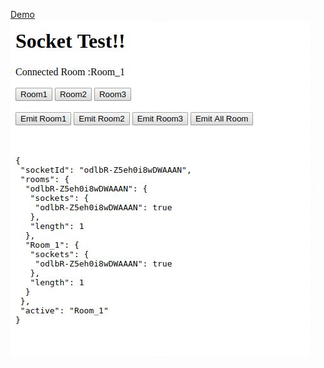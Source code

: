 <a href="https://socketrooms.herokuapp.com/" target="_blank">Demo</a>
![Image](/screenshot.jpeg?raw=true "Screenshot")
